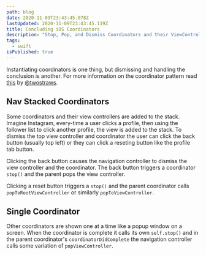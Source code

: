 ```yaml
---
path: blog
date: 2020-11-09T23:43:45.078Z
lastUpdated: 2020-11-09T23:43:45.119Z
title: Concluding iOS Coordinators
description: "Stop, Pop, and Dismiss Coordinators and their ViewControllers"
tags:
  - swift
isPublished: true
---
```


Instantiating coordinators is one thing, but dismissing and handling the conclusion is another. For more information on the coordinator pattern read [this](https://www.hackingwithswift.com/articles/71/how-to-use-the-coordinator-pattern-in-ios-apps) by [@twostraws](https://twitter.com/twostraws?s=20).

## Nav Stacked Coordinators

Some coordinators and their view controllers are added to the stack. Imagine Instagram, every-time a user clicks a profile, then using the follower list to click another profile, the view is added to the stack. To dismiss the top view controller and coordinator the user can click the back button (usually top left) or they can click a reseting button like the profile tab button.

Clicking the back button causes the navigation controller to dismiss the view controller and the coordinator. The back button triggers a coordinator `stop()` and the parent pops the view controller.

Clicking a reset button triggers a `stop()` and the parent coordinator calls `popToRootViewController` or similarly `popToViewController`.

## Single Coordinator

Other coordinators are shown one at a time like a popup window on a screen. When the coordinator is complete it calls its own `self.stop()` and in the parent coordinator's `coordinatorDidComplete` the navigation controller calls some variation of `popViewController`.
